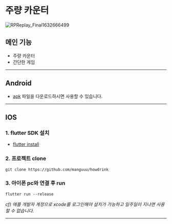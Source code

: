 # 주량 카운터

![RPReplay_Final1632666499](https://user-images.githubusercontent.com/66214527/134812154-40a6c427-a70e-4d05-9d9b-a4aea8a26375.GIF)

## 메인 기능
- 주량 카운터
- 간단한 게임
---
## Android
- [apk](https://github.com/manguuu/howdrink/blob/master/app-release.apk)
파일을 다운로드하시면 사용할 수 있습니다.
---
## IOS
### 1. flutter SDK 설치 
- [flutter install](https://flutter.dev/docs/get-started/install)

### 2. 프로젝트 clone
```
git clone https://github.com/manguuu/howdrink
```

### 3. 아이폰 pc와 연결 후 run
```
flutter run --release
```

_cf) 애플 개발자 계정으로 xcode를 로그인해야 설치가 가능하고 일주일이 지나면 사용할 수 없습니다._

---
